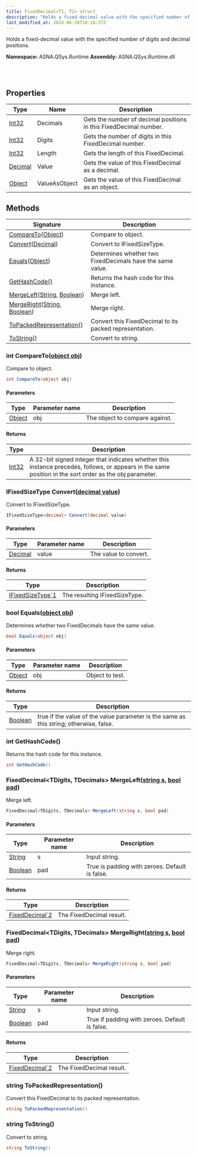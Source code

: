 ```yaml
---
title: FixedDecimal<T1, T2> struct
description: "Holds a fixed-decimal value with the specified number of digits and decimal positions. "
last_modified_at: 2024-06-28T18:18:37Z
---
```


Holds a fixed-decimal value with the specified number of digits and decimal positions.

**Namespace:** ASNA.QSys.Runtime
**Assembly:** ASNA.QSys.Runtime.dll

<br>
<br>

## Properties

| Type | Name | Description
| --- | --- | --- 
| [Int32](https://learn.microsoft.com/en-us/dotnet/csharp/language-reference/builtin-types/integral-numeric-types) | Decimals | Gets the number of decimal positions in this FixedDecimal number. |
| [Int32](https://learn.microsoft.com/en-us/dotnet/csharp/language-reference/builtin-types/integral-numeric-types) | Digits | Gets the number of digits in this FixedDecimal number. |
| [Int32](https://learn.microsoft.com/en-us/dotnet/csharp/language-reference/builtin-types/integral-numeric-types) | Length | Gets the length of this FixedDecimal. |
| [Decimal](https://learn.microsoft.com/en-us/dotnet/csharp/language-reference/builtin-types/floating-point-numeric-types) | Value | Gets the value of this FixedDecimal as a decimal. |
| [Object](https://docs.microsoft.com/en-us/dotnet/api/system.object) | ValueAsObject | Gets the value of this FixedDecimal as an object. |

## Methods

| Signature | Description |
| --- | --- |
| [CompareTo](#int-comparetoobject-obj)([Object](https://docs.microsoft.com/en-us/dotnet/api/system.object)) | Compare to object.
| [Convert](#ifixedsizetype-decimal-convertdecimal-value)([Decimal](https://docs.microsoft.com/en-us/dotnet/api/system.decimal)) | Convert to IFixedSizeType. 
| [Equals](#bool-equalsobject-obj)([Object](https://docs.microsoft.com/en-us/dotnet/api/system.object)) | Determines whether two FixedDecimals have the same value.
| [GetHashCode()](#int-gethashcode) | Returns the hash code for this instance.
| [MergeLeft](#fixeddecimal-tdigits-tdecimals-mergeleftstring-s-bool-pad)([String](https://docs.microsoft.com/en-us/dotnet/api/system.string), [Boolean](https://docs.microsoft.com/en-us/dotnet/api/system.boolean)) | Merge left.
| [MergeRight](#fixeddecimal-tdigits-tdecimals-mergerightstring-s-bool-pad)([String](https://docs.microsoft.com/en-us/dotnet/api/system.string), [Boolean](https://docs.microsoft.com/en-us/dotnet/api/system.boolean)) | Merge right.
| [ToPackedRepresentation()](#string-topackedrepresentation) | Convert this FixedDecimal to its packed representation.
| [ToString()](#string-tostring) | Convert to string.

### int CompareTo([object obj](https://docs.microsoft.com/en-us/dotnet/api/system.object))

Compare to object.

```cs
int CompareTo(object obj)
```

#### Parameters

| Type | Parameter name | Description
| --- | --- | ---
| [Object](https://docs.microsoft.com/en-us/dotnet/api/system.object) | obj | The object to compare against.

#### Returns

| Type | Description
| --- | ---
| [Int32](https://docs.microsoft.com/en-us/dotnet/api/system.int32) | A 32-bit signed integer that indicates whether this instance precedes, follows, or appears in the same position in the sort order as the obj parameter.

### IFixedSizeType<decimal> Convert([decimal value](https://learn.microsoft.com/en-us/dotnet/csharp/language-reference/builtin-types/floating-point-numeric-types))

Convert to IFixedSizeType. 

```cs
IFixedSizeType<decimal> Convert(decimal value)
```

#### Parameters

| Type | Parameter name | Description
| --- | --- | ---
| [Decimal](https://docs.microsoft.com/en-us/dotnet/api/system.decimal) | value | The value to convert.

#### Returns

| Type | Description
| --- | ---
| [IFixedSizeType`1](/reference/runtime/qsys-runtime/i-fixed-size-type-1.html) | The resulting IFixedSizeType.

### bool Equals([object obj](https://docs.microsoft.com/en-us/dotnet/api/system.object))

Determines whether two FixedDecimals have the same value.

```cs
bool Equals(object obj)
```

#### Parameters

| Type | Parameter name | Description
| --- | --- | ---
| [Object](https://docs.microsoft.com/en-us/dotnet/api/system.object) | obj | Object to test.

#### Returns

| Type | Description
| --- | ---
| [Boolean](https://docs.microsoft.com/en-us/dotnet/api/system.boolean) | true if the value of the value parameter is the same as this string; otherwise, false.

### int GetHashCode()

Returns the hash code for this instance.

```cs
int GetHashCode()
```

### FixedDecimal<TDigits, TDecimals> MergeLeft([string s](https://learn.microsoft.com/en-us/dotnet/api/system.string?view=net-8.0), [bool pad](https://docs.microsoft.com/en-us/dotnet/api/system.boolean))

Merge left.

```cs
FixedDecimal<TDigits, TDecimals> MergeLeft(string s, bool pad)
```

#### Parameters

| Type | Parameter name | Description
| --- | --- | ---
| [String](https://docs.microsoft.com/en-us/dotnet/api/system.string) | s | Input string.
| [Boolean](https://docs.microsoft.com/en-us/dotnet/api/system.boolean) | pad | True is padding with zeroes. Default is false.

#### Returns

| Type | Description
| --- | ---
| [FixedDecimal`2](/reference/runtime/qsys-runtime/fixed-decimal-2.html) | The FixedDecimal result.

### FixedDecimal<TDigits, TDecimals> MergeRight([string s](https://learn.microsoft.com/en-us/dotnet/api/system.string?view=net-8.0), [bool pad](https://docs.microsoft.com/en-us/dotnet/api/system.boolean))

Merge right.

```cs
FixedDecimal<TDigits, TDecimals> MergeRight(string s, bool pad)
```

#### Parameters

| Type | Parameter name | Description
| --- | --- | ---
| [String](https://docs.microsoft.com/en-us/dotnet/api/system.string) | s | Input string.
| [Boolean](https://docs.microsoft.com/en-us/dotnet/api/system.boolean) | pad | True if padding with zeroes. Default is false.

#### Returns

| Type | Description
| --- | ---
| [FixedDecimal`2](/reference/runtime/qsys-runtime/fixed-decimal-2.html) | The FixedDecimal result.

### string ToPackedRepresentation()

Convert this FixedDecimal to its packed representation.

```cs
string ToPackedRepresentation()
```

### string ToString()

Convert to string.

```cs
string ToString()
```
